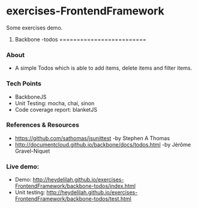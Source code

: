 exercises-FrontendFramework
===========================

Some exercises demo.

1. Backbone -todos
=========================

### About
- A simple Todos which is able to add items, delete items and filter items.

### Tech Points
- BackboneJS
- Unit Testing: mocha, chai, sinon
- Code coverage report: blanketJS

### References & Resources
- https://github.com/sathomas/jsunittest -by Stephen A Thomas
- http://documentcloud.github.io/backbone/docs/todos.html -by Jérôme Gravel-Niquet

###  Live demo:
- Demo: http://heydelilah.github.io/exercises-FrontendFramework/backbone-todos/index.html
- Unit testing: http://heydelilah.github.io/exercises-FrontendFramework/backbone-todos/test.html